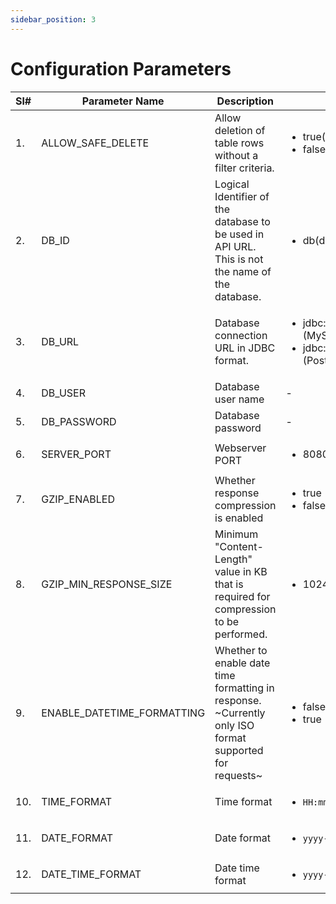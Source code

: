 ```yaml
---
sidebar_position: 3
---
```


# Configuration Parameters

| Sl# | Parameter Name             | Description                                                                                            | Allowed Values/Examples                                                                                                               |
|-----|----------------------------|--------------------------------------------------------------------------------------------------------|---------------------------------------------------------------------------------------------------------------------------------------|
| 1.  | ALLOW_SAFE_DELETE          | Allow deletion of table rows without a filter criteria.                                                | <ul><li>true(default)</li><li>false</li></ul>                                                                                         |
| 2.  | DB_ID                      | Logical Identifier of the database to be used in API URL. This is not the name of the database.        | <ul><li>db(default)</li></ul>                                                                                                         |
| 3.  | DB_URL                     | Database connection URL in JDBC format.                                                                | <ul><li> jdbc:mysql://DB_SERVER_HOST:DB_PORT/DB_NAME (MySQL)</li><li> jdbc:postgresql://DB_SERVER_HOST:DB_PORT/DB_NAME (PostgreSQL)</li></ul> |
| 4.  | DB_USER                    | Database user name                                                                                     | -                                                                                                                                     |
| 5.  | DB_PASSWORD                | Database password                                                                                      | -                                                                                                                                     |
| 6.  | SERVER_PORT                | Webserver PORT                                                                                         | <ul><li>8080(default)</li></ul>                                                                                                       |
| 7.  | GZIP_ENABLED               | Whether response compression is enabled                                                                | <ul><li>true</li><li>false (default)</li></ul>                                                                                        |
| 8.  | GZIP_MIN_RESPONSE_SIZE     | Minimum "Content-Length" value in KB that is required for compression to be performed.                 | <ul><li>1024(default)</li></ul>                                                                                                       |
| 9.  | ENABLE_DATETIME_FORMATTING | Whether to enable date time formatting in response. ~Currently only ISO format supported for requests~ | <ul><li>false(default)</li><li>true</li></ul>                                                                                         |
| 10. | TIME_FORMAT | Time format                                                                                            | <ul><li>`HH:mm:ss`(default)</li></ul>                                                                                                 |
| 11. | DATE_FORMAT | Date format                                                                                            | <ul><li>`yyyy-MM-dd`(default)</li></ul>                                                                                                 |
| 12. | DATE_TIME_FORMAT | Date time format                                                                                       | <ul><li>`yyyy-MM-dd HH:mm:ss`(default)</li></ul>                                                                                                 |

